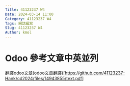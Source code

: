 ```yaml
---
Title: 41123237 W4
Date: 2024-03-14 11:00
Category: 41123237 W4
Tags: 網誌編寫
Slug: 41123237 W4
Author: kmol
---
```




<!-- PELICAN_END_SUMMARY -->

# Odoo 參考文章中英並列

翻譯odoo文章(odoo文章翻譯)[https://github.com/41123237-Hank/cd2024/files/14943855/text.pdf]
